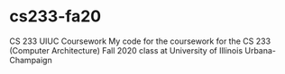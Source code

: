 # cs233-fa20
CS 233 UIUC Coursework
My code for the coursework for the CS 233 (Computer Architecture) Fall 2020 class at University of Illinois Urbana-Champaign

